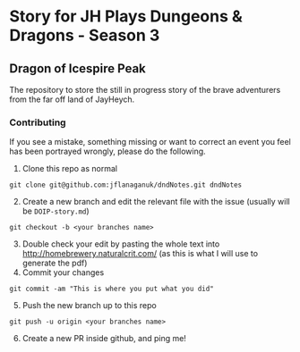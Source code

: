 # Story for JH Plays Dungeons & Dragons - Season 3
## Dragon of Icespire Peak

The repository to store the still in progress story of the brave adventurers from the far off land of JayHeych.

### Contributing

If you see a mistake, something missing or want to correct an event you feel has been portrayed wrongly, please do the following.
 
 1. Clone this repo as normal
 ```
 git clone git@github.com:jflanaganuk/dndNotes.git dndNotes
 ```
 2. Create a new branch and edit the relevant file with the issue (usually will be `DOIP-story.md`)
 ```
 git checkout -b <your branches name>
 ```
 3. Double check your edit by pasting the whole text into http://homebrewery.naturalcrit.com/ (as this is what I will use to generate the pdf)
 4. Commit your changes
 ```
 git commit -am "This is where you put what you did"
 ```
 5. Push the new branch up to this repo
 ```
 git push -u origin <your branches name>
 ```
 6. Create a new PR inside github, and ping me!
